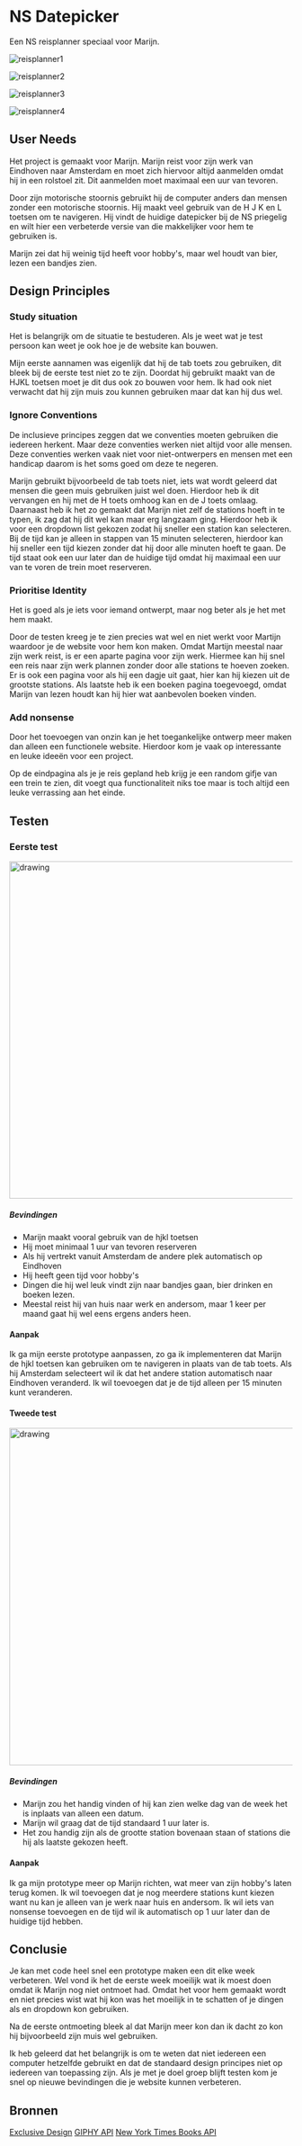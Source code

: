 # NS Datepicker

Een NS reisplanner speciaal voor Marijn.

![reisplanner1](https://user-images.githubusercontent.com/24413936/168117429-765146b7-f2b4-4862-aff8-f1f7e655d1b0.png)

![reisplanner2](https://user-images.githubusercontent.com/24413936/168117422-6e7591ce-df9f-4bfb-a726-863fadf83246.png)

![reisplanner3](https://user-images.githubusercontent.com/24413936/168117413-cbb4f53b-86bd-4789-8a42-5fe3ef83eaa8.png)

![reisplanner4](https://user-images.githubusercontent.com/24413936/168117380-3be7908e-08cf-44f9-8f71-9b1edbaa6287.png)

## User Needs

Het project is gemaakt voor Marijn. Marijn reist voor zijn werk van Eindhoven naar Amsterdam en moet zich hiervoor altijd aanmelden omdat hij in een rolstoel zit. Dit aanmelden moet maximaal een uur van tevoren.

Door zijn motorische stoornis gebruikt hij de computer anders dan mensen zonder een motorische stoornis. Hij maakt veel gebruik van de H J K en L toetsen om te navigeren. Hij vindt de huidige datepicker bij de NS priegelig en wilt hier een verbeterde versie van die makkelijker voor hem te gebruiken is.

Marijn zei dat hij weinig tijd heeft voor hobby's, maar wel houdt van bier, lezen een bandjes zien.

## Design Principles

### Study situation

Het is belangrijk om de situatie te bestuderen. Als je weet wat je test persoon kan weet je ook hoe je de website kan bouwen.

Mijn eerste aannamen was eigenlijk dat hij de tab toets zou gebruiken, dit bleek bij de eerste test niet zo te zijn. Doordat hij gebruikt maakt van de HJKL toetsen moet je dit dus ook zo bouwen voor hem. Ik had ook niet verwacht dat hij zijn muis zou kunnen gebruiken maar dat kan hij dus wel. 

### Ignore Conventions

De inclusieve principes zeggen dat we conventies moeten gebruiken die iedereen herkent. Maar deze conventies werken niet altijd voor alle mensen. Deze conventies werken vaak niet voor niet-ontwerpers en mensen met een handicap daarom is het soms goed om deze te negeren.

Marijn gebruikt bijvoorbeeld de tab toets niet, iets wat wordt geleerd dat mensen die geen muis gebruiken juist wel doen. Hierdoor heb ik dit vervangen en hij met de H toets omhoog kan en de J toets omlaag. Daarnaast heb ik het zo gemaakt dat Marijn niet zelf de stations hoeft in te typen, ik zag dat hij dit wel kan maar erg langzaam ging. Hierdoor heb ik voor een dropdown list gekozen zodat hij sneller een station kan selecteren. Bij de tijd kan je alleen in stappen van 15 minuten selecteren, hierdoor kan hij sneller een tijd kiezen zonder dat hij door alle minuten hoeft te gaan. De tijd staat ook een uur later dan de huidige tijd omdat hij maximaal een uur van te voren de trein moet reserveren. 

### Prioritise Identity

Het is goed als je iets voor iemand ontwerpt, maar nog beter als je het met hem maakt. 

Door de testen kreeg je te zien precies wat wel en niet werkt voor Martijn waardoor je de website voor hem kon maken. Omdat Martijn meestal naar zijn werk reist, is er een aparte pagina voor zijn werk. Hiermee kan hij snel een reis naar zijn werk plannen zonder door alle stations te hoeven zoeken. Er is ook een pagina voor als hij een dagje uit gaat, hier kan hij kiezen uit de grootste stations. Als laatste heb ik een boeken pagina toegevoegd, omdat Marijn van lezen houdt kan hij hier wat aanbevolen boeken vinden.

### Add nonsense

Door het toevoegen van onzin kan je het toegankelijke ontwerp meer maken dan alleen een functionele website. Hierdoor kom je vaak op interessante en leuke ideeën voor een project.

Op de eindpagina als je je reis gepland heb krijg je een random gifje van een trein te zien, dit voegt qua functionaliteit niks toe maar is toch altijd een leuke verrassing aan het einde.

## Testen

### Eerste test

<img src="https://user-images.githubusercontent.com/24413936/168117695-1b3218dc-b119-4ded-b84c-c2b903d56fff.png" alt="drawing" width="600"/>

##### Bevindingen

- Marijn maakt vooral gebruik van de hjkl toetsen
- Hij moet minimaal 1 uur van tevoren reserveren
- Als hij vertrekt vanuit Amsterdam de andere plek automatisch op Eindhoven
- Hij heeft geen tijd voor hobby's
- Dingen die hij wel leuk vindt zijn naar bandjes gaan, bier drinken en boeken lezen.
- Meestal reist hij van huis naar werk en andersom, maar 1 keer per maand gaat hij wel eens ergens
anders heen.

#### Aanpak

Ik ga mijn eerste prototype aanpassen, zo ga ik implementeren dat Marijn de hjkl toetsen kan gebruiken om te navigeren in plaats van de tab toets. Als hij Amsterdam selecteert wil ik dat het andere station automatisch naar Eindhoven veranderd. Ik wil toevoegen dat je de tijd alleen per 15 minuten kunt veranderen.

#### Tweede test

<img src="https://user-images.githubusercontent.com/24413936/168117851-17778ba2-03e9-47c0-9ee6-844af5906107.png" alt="drawing" width="600"/>

##### Bevindingen

- Marijn zou het handig vinden of hij kan zien welke dag van de week het is inplaats van alleen een datum.
- Marijn wil graag dat de tijd standaard 1 uur later is.
- Het zou handig zijn als de grootte station bovenaan staan of stations die hij als laatste gekozen heeft.

#### Aanpak

Ik ga mijn prototype meer op Marijn richten, wat meer van zijn hobby's laten terug komen. Ik wil toevoegen dat je nog meerdere stations kunt kiezen want nu kan je alleen van je werk naar huis en andersom. Ik wil iets van nonsense toevoegen en de tijd wil ik automatisch op 1 uur later dan de huidige tijd hebben.

## Conclusie

Je kan met code heel snel een prototype maken een dit elke week verbeteren. Wel vond ik het de eerste week moeilijk wat ik moest doen omdat ik Marijn nog niet ontmoet had. Omdat het voor hem gemaakt wordt en niet precies wist wat hij kon was het moeilijk in te schatten of je dingen als en dropdown kon gebruiken.

Na de eerste ontmoeting bleek al dat Marijn meer kon dan ik dacht zo kon hij bijvoorbeeld zijn muis wel gebruiken. 

Ik heb geleerd dat het belangrijk is om te weten dat niet iedereen een computer hetzelfde gebruikt en dat de standaard design principes niet op iedereen van toepassing zijn. Als je met je doel groep blijft testen kom je snel op nieuwe bevindingen die je website kunnen verbeteren. 

## Bronnen

[Exclusive Design](https://exclusive-design.vasilis.nl)
[GIPHY API](https://developers.giphy.com)
[New York Times Books API](https://developer.nytimes.com/docs/books-product/1/overview)
